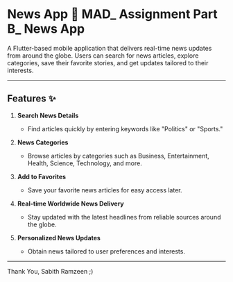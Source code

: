 # News App 📰 MAD_ Assignment Part B_ News App 

A Flutter-based mobile application that delivers real-time news updates from around the globe. Users can search for news articles, explore categories, save their favorite stories, and get updates tailored to their interests.

---

## Features ✨

1. **Search News Details**  
   - Find articles quickly by entering keywords like "Politics" or "Sports."

2. **News Categories**  
   - Browse articles by categories such as Business, Entertainment, Health, Science, Technology, and more.

3. **Add to Favorites**  
   - Save your favorite news articles for easy access later.

4. **Real-time Worldwide News Delivery**  
   - Stay updated with the latest headlines from reliable sources around the globe.

5. **Personalized News Updates**  
   - Obtain news tailored to user preferences and interests.
  
---
Thank You,
Sabith Ramzeen ;) 
